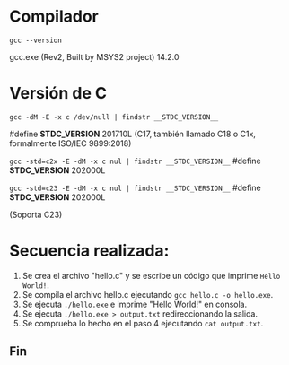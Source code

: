# Compilador
`gcc --version`

gcc.exe (Rev2, Built by MSYS2 project) 14.2.0

# Versión de C
`gcc -dM -E -x c /dev/null | findstr __STDC_VERSION__`

#define __STDC_VERSION__ 201710L (C17, también llamado C18 o C1x, formalmente ISO/IEC 9899:2018)

`gcc -std=c2x -E -dM -x c nul | findstr __STDC_VERSION__` #define __STDC_VERSION__ 202000L

`gcc -std=c23 -E -dM -x c nul | findstr __STDC_VERSION__` #define __STDC_VERSION__ 202000L

(Soporta C23)

# Secuencia realizada:

1. Se crea el archivo "hello.c" y se escribe un código que imprime `Hello World!`.
2. Se compila el archivo hello.c ejecutando `gcc hello.c -o hello.exe`.
3. Se ejecuta `./hello.exe` e imprime "Hello World!" en consola.
4. Se ejecuta `./hello.exe > output.txt` redireccionando la salida.
5. Se comprueba lo hecho en el paso 4 ejecutando `cat output.txt`.

## Fin